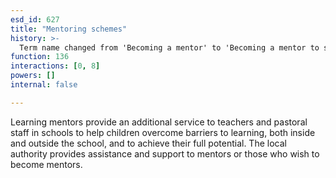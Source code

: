 ```yaml
---
esd_id: 627
title: "Mentoring schemes"
history: >-
  Term name changed from 'Becoming a mentor' to 'Becoming a mentor to students' and scope notes added in version 2.02. Term name changed from 'Becoming a mentor to students' to 'Education - mentoring schemes' in version 3.00. Name changed to 'Mentoring schemes' in version 4.00.
function: 136
interactions: [0, 8]
powers: []
internal: false

---
```


Learning mentors provide an additional service to teachers and pastoral staff in schools to help children overcome barriers to learning, both inside and outside the school, and to achieve their full potential. The local authority provides assistance and support to mentors or those who wish to become mentors.

